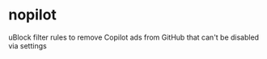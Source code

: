 # nopilot
uBlock filter rules to remove Copilot ads from GitHub that can't be disabled via settings
